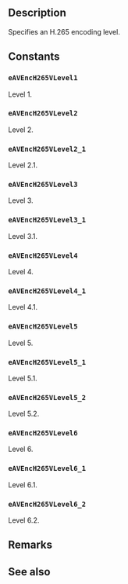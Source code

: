 ## Description

Specifies an H.265 encoding level.

## Constants

### `eAVEncH265VLevel1`

Level 1.

### `eAVEncH265VLevel2`

Level 2.

### `eAVEncH265VLevel2_1`

Level 2.1.

### `eAVEncH265VLevel3`

Level 3.

### `eAVEncH265VLevel3_1`

Level 3.1.

### `eAVEncH265VLevel4`

Level 4.

### `eAVEncH265VLevel4_1`

Level 4.1.

### `eAVEncH265VLevel5`

Level 5.

### `eAVEncH265VLevel5_1`

Level 5.1.

### `eAVEncH265VLevel5_2`

Level 5.2.

### `eAVEncH265VLevel6`

Level 6.

### `eAVEncH265VLevel6_1`

Level 6.1.

### `eAVEncH265VLevel6_2`

Level 6.2.

## Remarks

## See also